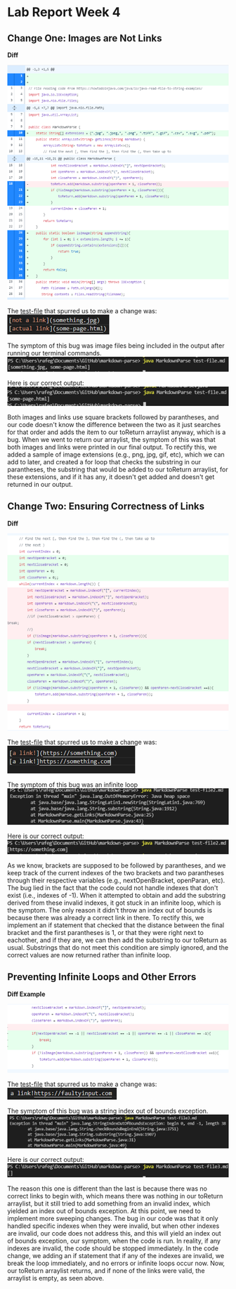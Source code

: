 # Lab Report Week 4

## Change One: Images are Not Links
**Diff**

![Diff Image](CodeChangeOne.PNG)

The [test-file](https://github.com/rafegers0n/cse15l-lab-reports/edit/main/test-file.md) that spurred us to make a change was:
![BadInputOne](BrokenInputOne.PNG)

The symptom of this bug was image files being included in the output after running our terminal commands. 
![BadOutputOne](BrokenOutputOne.PNG)

Here is our correct output:
![CorrectOutputOne](CorrectOutputOne.PNG)

Both images and links use square brackets followed by parantheses, and our code doesn't know the difference between the two as it just searches for that order and adds the item to our toReturn arraylist anyway, which is a bug. When we went to return our arraylist, the symptom of this was that both images and links were printed in our final output. To rectify this, we added a sample of image extensions (e.g., png, jpg, gif, etc), which we can add to later, and created a for loop that checks the substring in our parantheses, the substring that would be added to our toReturn arraylist, for these extensions, and if it has any, it doesn't get added and doesn't get returned in our output.

## Change Two: Ensuring Correctness of Links
**Diff**

![Diff Image](CodeChangeTwo.PNG)

The [test-file](https://github.com/rafegers0n/cse15l-lab-reports/edit/main/test-file2.md) that spurred us to make a change was:
![BadInputTwo](BreakingInputTwo.PNG)

The symptom of this bug was an infinite loop 
![BadOutputTwo](BrokenOutputTwo.PNG)

Here is our correct output:
![CorrectOutputTwo](CorrectOutputTwo.PNG)

As we know, brackets are supposed to be followed by parantheses, and we keep track of the current indexes of the two brackets and two parantheses through their respective variables (e.g., nextOpenBracket, openParan, etc). The bug lied in the fact that the code could not handle indexes that don't exist (i.e., indexes of -1). When it attempted to obtain and add the substring derived from these invalid indexes, it got stuck in an infinite loop, which is the symptom. The only reason it didn't throw an index out of bounds is because there was already a correct link in there. To rectify this, we implement an if statement that checked that the distance between the final bracket and the first parantheses is 1, or that they were right next to eachother, and if they are, we can then add the substring to our toReturn as usual. Substrings that do not meet this condition are simply ignored, and the correct values are now returned rather than infinite loop.

## Preventing Infinite Loops and Other Errors
**Diff Example**

![Diff Image](CodeChangeThree.PNG)

The [test-file](https://github.com/rafegers0n/cse15l-lab-reports/edit/main/test-file3.md) that spurred us to make a change was:
![BadInputTwo](BadInputThree.PNG)

The symptom of this bug was a string index out of bounds exception.
![FaultyOutputThree](FaultyOutputThree.PNG)

Here is our correct output:
![CorrectOutputThree](CorrectOutputThree.PNG)

The reason this one is different than the last is because there was no correct links to begin with, which means there was nothing in our toReturn arraylist, but it still tried to add something from an invalid index, which yielded an index out of bounds exception. At this point, we need to implement more sweeping changes. The bug in our code was that it only handled specific indexes when they were invalid, but when other indexes are invalid, our code does not address this, and this will yield an index out of bounds exception, our symptom, when the code is run. In reality, if any indexes are invalid, the code should be stopped immediately. In the code change, we adding an if statement that if any of the indexes are invalid, we break the loop immediately, and no errors or infinite loops occur now. Now, our toReturn arraylist returns, and if none of the links were valid, the arraylist is empty, as seen above.
